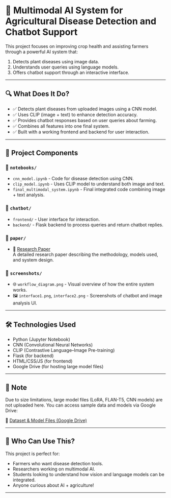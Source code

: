 # 🌾 Multimodal AI System for Agricultural Disease Detection and Chatbot Support

This project focuses on improving crop health and assisting farmers through a powerful AI system that:
1. Detects plant diseases using image data.
2. Understands user queries using language models.
3. Offers chatbot support through an interactive interface.

---

## 🔍 What Does It Do?

- ✅ Detects plant diseases from uploaded images using a CNN model.
- ✅ Uses CLIP (image + text) to enhance detection accuracy.
- ✅ Provides chatbot responses based on user queries about farming.
- ✅ Combines all features into one final system.
- ✅ Built with a working frontend and backend for user interaction.

---

## 🧠 Project Components

### 📁 `notebooks/`
- `cnn_model.ipynb` - Code for disease detection using CNN.
- `clip_model.ipynb` - Uses CLIP model to understand both image and text.
- `final_multimodal_system.ipynb` - Final integrated code combining image + text analysis.

### 📁 `chatbot/`
- `frontend/` - User interface for interaction.
- `backend/` - Flask backend to process queries and return chatbot replies.

### 📁 `paper/`
- 📄 [Research Paper](./paper/multimodal_agriculture_ai_paper.pdf)  
  A detailed research paper describing the methodology, models used, and system design.

### 📁 `screenshots/`
- 🌐 `workflow_diagram.png` - Visual overview of how the entire system works.
- 🖼️ `interface1.png`, `interface2.png` - Screenshots of chatbot and image analysis UI.

---

## 🛠️ Technologies Used

- Python (Jupyter Notebook)
- CNN (Convolutional Neural Networks)
- CLIP (Contrastive Language–Image Pre-training)
- Flask (for backend)
- HTML/CSS/JS (for frontend)
- Google Drive (for hosting large model files)

---


## 📎 Note

Due to size limitations, large model files (LoRA, FLAN-T5, CNN models) are not uploaded here. You can access sample data and models via Google Drive:

🔗 [Dataset & Model Files (Google Drive)](https://drive.google.com/drive/folders/1352UzR3Z_23_2ephqrf_K0lme4JQKPyb?usp=sharing)

---

## 🙌 Who Can Use This?

This project is perfect for:
- Farmers who want disease detection tools.
- Researchers working on multimodal AI.
- Students looking to understand how vision and language models can be integrated.
- Anyone curious about AI + agriculture!

---

